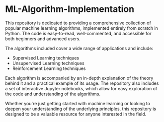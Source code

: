 # ML-Algorithm-Implementation

This repository is dedicated to providing a comprehensive collection of popular machine learning algorithms, implemented entirely from scratch in Python. The code is easy-to-read, well-commented, and accessible for both beginners and advanced users. 

The algorithms included cover a wide range of applications and include:
- Supervised Learning techniques
- Unsupervised Learning techniques
- Reinforcement Learning techniques

Each algorithm is accompanied by an in-depth explanation of the theory behind it and a practical example of its usage. The repository also includes a set of interactive Jupyter notebooks, which allow for easy exploration of the code and understanding of the algorithms.

Whether you're just getting started with machine learning or looking to deepen your understanding of the underlying principles, this repository is designed to be a valuable resource for anyone interested in the field.
